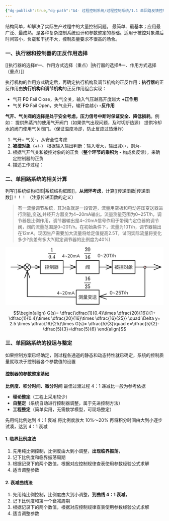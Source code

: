 ```yaml
---
{"dg-publish":true,"dg-path":"A4- 过程控制系统/过程控制系统/1.1 单回路反馈控制系统.md","permalink":"/A4- 过程控制系统/过程控制系统/1.1 单回路反馈控制系统/","dgPassFrontmatter":true,"noteIcon":"","created":"2025-03-03T10:40:11.000+08:00","updated":"2025-09-06T16:00:25.049+08:00"}
---
```


结构简单，却解决了实际生产过程中的大量控制问题。
最简单、最基本；应用最广泛、最成熟，是各种复杂控制系统设计和参数整定的基础。适用于被控对象滞后时间较小，负载和干扰不大，控制质量要求不很高的场合。

### 一、执行器和控制器的正反作用选择
[[执行器的选择#一、作用方式选择（重点）\|执行器的选择#一、作用方式选择（重点）]]

执行机构的作用方式确定后，再确定执行机构及调节机构的正反作用：**执行器**的正反作用由**执行机构和调节机构**的正反作用组合实现：
- 气开 **FC** Fail Close，失气全关，输入气压越高开度越大 **+正作用**
- 气关 **FO** Fail Open，失气全开，输开度越小       **-反作用**

**气开、气关阀的选择是处于安全考虑，压力信号中断时保证安全、降低损耗**。例如：
提供热蒸汽的使用气开阀门（如果供气出现问题，及时切断热源）
提供冷却水的阀门使用气关阀门。（保证温度冷却，防止反应过热爆炸）

1. 气开+ 气关-，从安全性考虑
2. **被控对象**（+/-）    根据输入输出判断：输入增大，输出减小，则为- 
3. 根据气开气关和被控对象的的正负（**整个环节的乘积为 -**  构成负反馈），来确定控制器的正负
4. 描述工作过程：

### 二、单回路系统的相关计算
列写[[系统结构框图\|系统结构框图]]，**从闭环考虑**，计算[[传递函数\|传递函数]]！！！ （注意传递函数的定义）

> 有一流量调节系统，其对象就是一段管道，流量用空板和电动差压变送器进行测量,变送,并经开方器变为4~20mA输出。流量测量范围为0~25T/h，调节器是比例作用，调节器输出是4~20mA信号作用于带阀门定位器的调节阀，阀的流量范围是0~20T/h。在初始条件下，流量为10T/h，调节器输出在12mA。现因生产需要加大流量将给定值提高2.5T，试问实际流量将变化多少?余差有多大?(假定调节器的比例度为40%)


![Pasted image 20250513003416.png](../img/user/Functional%20files/Photo%20Resources/Pasted%20image%2020250513003416.png)


$$\begin{align}
G(s)= \dfrac{\dfrac{1}{0.4}\times \dfrac{20}{16}}{1+ \dfrac{1}{0.4}\times \dfrac{20}{16}\times \dfrac{16}{25}}  \quad \Delta y= 2.5 \times \dfrac{16}{25}\times G(s)= \dfrac{5}{3}\quad e=\dfrac{5}{2}- \dfrac{5}{3}=\dfrac{5}{6}
\end{align}$$

### 三、单回路系统的投运与整定
如果控制方案已经确定，则过程各通道的静态和动态特性就已确定，系统的控制质量就取决于控制器各个参数值的设置

#### 控制器的参数整定基础
**比例度、积分时间、微分时间**
最佳过渡过程 4：1 递减比一般为参考依据

- ~~**理论整定**~~（工程上采用较少）
- **自整定**（系统自动进行控制器调整，属于先进控制方法）
- **工程整定**（简单实用，无需数学模型，可现场整定）

先用纯比例达到 4：1 衰减
将比例度放大 10%～20% 
再将积分时间由大到小逐步试凑，达到 4：1 衰减

#### 1. 临界比例度法
1. 先用纯比例控制，比例度由大到小调整，**出现临界振荡**，
2. 记下比例度和临界振荡周期
3. 根据记录下的两个数值，根据对应控制规律查表使用参数经验公式求解
4. 适当调整参数

#### 2. 衰减曲线法
1. 先用纯比例控制，比例度由大到小调整，**到曲线 4：1 衰减**，
2. 记下比例度和第一个衰减周期
3. 根据记录下的两个数值，根据对应控制规律查表使用参数经验公式求解
4. 适当调整参数
